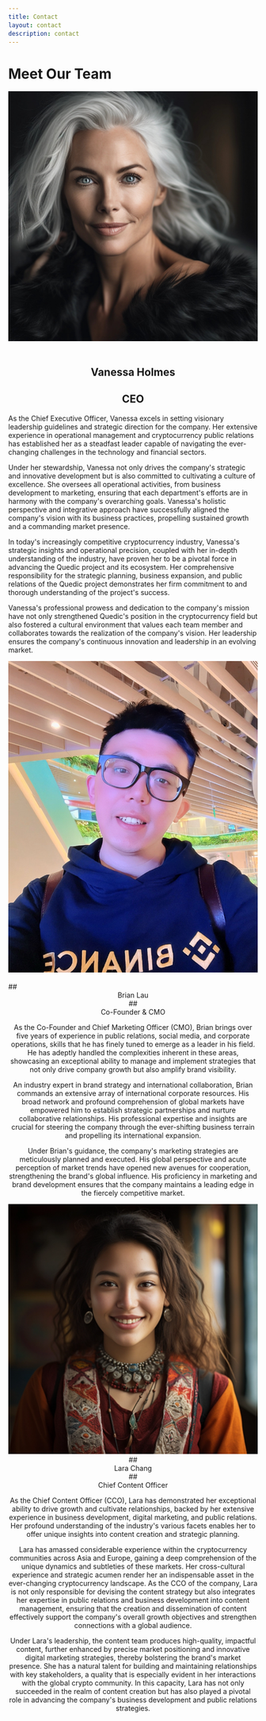 ```yaml
---
title: Contact
layout: contact
description: contact
---
```


# Meet Our Team


<center><img src="images/Vanessa Holmes.jpg" title="test"></center>
<br>

##  <center> Vanessa Holmes <center>
## <center> CEO <center>

As the Chief Executive Officer, Vanessa excels in setting visionary leadership guidelines and strategic direction for the company. Her extensive experience in operational management and cryptocurrency public relations has established her as a steadfast leader capable of navigating the ever-changing challenges in the technology and financial sectors.

Under her stewardship, Vanessa not only drives the company's strategic and innovative development but is also committed to cultivating a culture of excellence. She oversees all operational activities, from business development to marketing, ensuring that each department's efforts are in harmony with the company's overarching goals. Vanessa's holistic perspective and integrative approach have successfully aligned the company's vision with its business practices, propelling sustained growth and a commanding market presence.

In today's increasingly competitive cryptocurrency industry, Vanessa's strategic insights and operational precision, coupled with her in-depth understanding of the industry, have proven her to be a pivotal force in advancing the Quedic project and its ecosystem. Her comprehensive responsibility for the strategic planning, business expansion, and public relations of the Quedic project demonstrates her firm commitment to and thorough understanding of the project's success.

Vanessa's professional prowess and dedication to the company's mission have not only strengthened Quedic's position in the cryptocurrency field but also fostered a cultural environment that values each team member and collaborates towards the realization of the company's vision. Her leadership ensures the company's continuous innovation and leadership in an evolving market.


<div class="gallery-box">
  <center><img src="images/WechatIMG784.jpg" title="test"></center>
<br>
</div>
##  <center> Brian Lau <center>
## <center>Co-Founder & CMO <center>

As the Co-Founder and Chief Marketing Officer (CMO), Brian brings over five years of experience in public relations, social media, and corporate operations, skills that he has finely tuned to emerge as a leader in his field. He has adeptly handled the complexities inherent in these areas, showcasing an exceptional ability to manage and implement strategies that not only drive company growth but also amplify brand visibility.

An industry expert in brand strategy and international collaboration, Brian commands an extensive array of international corporate resources. His broad network and profound comprehension of global markets have empowered him to establish strategic partnerships and nurture collaborative relationships. His professional expertise and insights are crucial for steering the company through the ever-shifting business terrain and propelling its international expansion.

Under Brian's guidance, the company's marketing strategies are meticulously planned and executed. His global perspective and acute perception of market trends have opened new avenues for cooperation, strengthening the brand's global influence. His proficiency in marketing and brand development ensures that the company maintains a leading edge in the fiercely competitive market.


<div class="gallery-box">
  <center><img src="images/lara.jpg" title="test"></center>
</div>
##  <center> Lara Chang <center>
## <center>Chief Content Officer <center>

As the Chief Content Officer (CCO), Lara has demonstrated her exceptional ability to drive growth and cultivate relationships, backed by her extensive experience in business development, digital marketing, and public relations. Her profound understanding of the industry's various facets enables her to offer unique insights into content creation and strategic planning.

Lara has amassed considerable experience within the cryptocurrency communities across Asia and Europe, gaining a deep comprehension of the unique dynamics and subtleties of these markets. Her cross-cultural experience and strategic acumen render her an indispensable asset in the ever-changing cryptocurrency landscape. As the CCO of the company, Lara is not only responsible for devising the content strategy but also integrates her expertise in public relations and business development into content management, ensuring that the creation and dissemination of content effectively support the company's overall growth objectives and strengthen connections with a global audience.

Under Lara's leadership, the content team produces high-quality, impactful content, further enhanced by precise market positioning and innovative digital marketing strategies, thereby bolstering the brand's market presence. She has a natural talent for building and maintaining relationships with key stakeholders, a quality that is especially evident in her interactions with the global crypto community. In this capacity, Lara has not only succeeded in the realm of content creation but has also played a pivotal role in advancing the company's business development and public relations strategies.
